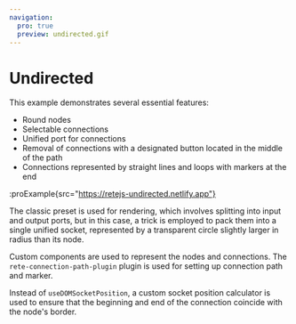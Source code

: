 ```yaml
---
navigation:
  pro: true
  preview: undirected.gif
---
```


# Undirected

This example demonstrates several essential features:

- Round nodes
- Selectable connections
- Unified port for connections
- Removal of connections with a designated button located in the middle of the path
- Connections represented by straight lines and loops with markers at the end

:proExample{src="https://retejs-undirected.netlify.app"}

The classic preset is used for rendering, which involves splitting into input and output ports, but in this case, a trick is employed to pack them into a single unified socket, represented by a transparent circle slightly larger in radius than its node.

Custom components are used to represent the nodes and connections. The `rete-connection-path-plugin` plugin is used for setting up connection path and marker.

Instead of `useDOMSocketPosition`, a custom socket position calculator is used to ensure that the beginning and end of the connection coincide with the node's border.
